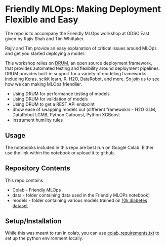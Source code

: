 # Friendly MLOps: Making Deployment Flexible and Easy

The repo is to accompany the Friendly MLOps workshop at ODSC East given by Rajiv Shah and Tim Whittaker.  

Rajiv and Tim provide an easy explanation of critical issues around MLOps and get you started deploying a model.

This workshop relies on [DRUM](https://github.com/datarobot/datarobot-user-models), an open source deployment framework, that provides automated testing and flexibility around deployment pipelines. DRUM provides built-in support for a variety of modeling frameworks including Keras, scikit learn, R, H2O, DataRobot, and more. So join us to see how we can making MLOps friendlier.

* Using DRUM for performance testing of models
* Using DRUM for validation of models
* Using DRUM to get a REST API endpoint
* Show ease of swapping models out (different framewokrs - H2O GLM, DataRobot LGMB, Python Catboost, Python XGBoost
* Instrument humility rules

## Usage

The notebooks included in this repo are best run on Google Colab. Either use the link within the notebook or upload it to github.  

## Repository Contents

This repo contains
* Colab - Friendly MLOps
* data - folder containing data used in the Friendly MLOPs notebook]
* models - folder containing various models trained on [10k diabetes dataset](./data/readmissions_train.csv)

## Setup/Installation

While this was meant to run in colab, you can use [colab_requirements.txt](colab_requirements.txt) to set up the python environment locally.  


